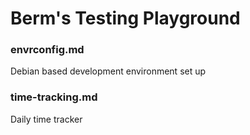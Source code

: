 # Berm's Testing Playground

### envrconfig.md
Debian based development environment set up

### time-tracking.md
Daily time tracker

